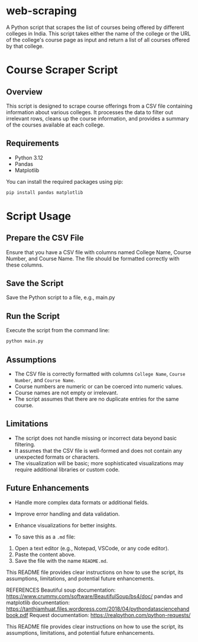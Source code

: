 # web-scraping
A Python script that scrapes the list of courses being offered by different colleges in India. This script takes either the name of the college or the URL of the college's course page as input and return a list of all courses offered by that college.

# Course Scraper Script
## Overview

This script is designed to scrape course offerings from a CSV file containing information about various colleges. It processes the data to filter out irrelevant rows, cleans up the course information, and provides a summary of the courses available at each college.

## Requirements

- Python 3.12
- Pandas
- Matplotlib

You can install the required packages using pip:

```bash
pip install pandas matplotlib

```

# Script Usage
## Prepare the CSV File
Ensure that you have a CSV file with columns named College Name, Course Number, and Course Name. The file should be formatted correctly with these columns.

## Save the Script

Save the Python script to a file, e.g., main.py

## Run the Script
Execute the script from the command line:

```bash
python main.py
```

## Assumptions

- The CSV file is correctly formatted with columns `College Name`, `Course Number`, and `Course Name`.
- Course numbers are numeric or can be coerced into numeric values.
- Course names are not empty or irrelevant.
- The script assumes that there are no duplicate entries for the same course.

## Limitations

- The script does not handle missing or incorrect data beyond basic filtering.
- It assumes that the CSV file is well-formed and does not contain any unexpected formats or characters.
- The visualization will be basic; more sophisticated visualizations may require additional libraries or custom code.

## Future Enhancements

- Handle more complex data formats or additional fields.
- Improve error handling and data validation.
- Enhance visualizations for better insights.<br>

- To save this as a `.md` file:

1. Open a text editor (e.g., Notepad, VSCode, or any code editor).
2. Paste the content above.
3. Save the file with the name `README.md`.



This README file provides clear instructions on how to use the script, its assumptions, limitations, and potential future enhancements.

REFERENCES
Beautiful soup documentation: https://www.crummy.com/software/BeautifulSoup/bs4/doc/ pandas and matplotlib documentation: https://tanthiamhuat.files.wordpress.com/2018/04/pythondatasciencehandbook.pdf Request documentation: https://realpython.com/python-requests/

This README file provides clear instructions on how to use the script, its assumptions, limitations, and potential future enhancements.

